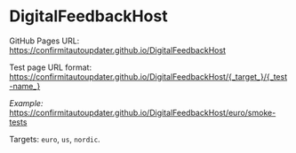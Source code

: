 # DigitalFeedbackHost

GitHub Pages URL: https://confirmitautoupdater.github.io/DigitalFeedbackHost

Test page URL format: https://confirmitautoupdater.github.io/DigitalFeedbackHost/{_target_}/{_test-name_}

*Example:* https://confirmitautoupdater.github.io/DigitalFeedbackHost/euro/smoke-tests

Targets: `euro`, `us`, `nordic`.
